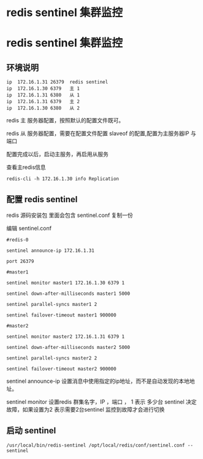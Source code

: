 # redis sentinel 集群监控




# redis sentinel 集群监控

## 环境说明

```
ip  172.16.1.31 26379  redis sentinel
ip  172.16.1.30 6379   主 1 
ip  172.16.1.31 6380   从 1
ip  172.16.1.31 6379   主 2
ip  172.16.1.30 6380   从 2
```
 

redis 主 服务器配置，按照默认的配置文件既可。

redis 从 服务器配置，需要在配置文件配置 slaveof 的配置,配置为主服务器IP 与 端口

配置完成以后，启动主服务，再启用从服务


查看主redis信息

```
redis-cli -h 172.16.1.30 info Replication  
```
 

## 配置 redis sentinel


redis 源码安装包 里面会包含 sentinel.conf 复制一份


编辑 sentinel.conf

```
#redis-0

sentinel announce-ip 172.16.1.31

port 26379

#master1

sentinel monitor master1 172.16.1.30 6379 1

sentinel down-after-milliseconds master1 5000

sentinel parallel-syncs master1 2

sentinel failover-timeout master1 900000

#master2

sentinel monitor master2 172.16.1.31 6379 1

sentinel down-after-milliseconds master2 5000

sentinel parallel-syncs master2 2

sentinel failover-timeout master2 900000
```
 


sentinel announce-ip 设置消息中使用指定的ip地址，而不是自动发现的本地地址。


sentinel monitor   设置redis 群集名字，IP ，端口 ， 1 表示 多少台 sentinel 决定故障，如果设置为2 表示需要2台sentinel 监控到故障才会进行切换



## 启动 sentinel 

```
/usr/local/bin/redis-sentinel /opt/local/redis/conf/sentinel.conf --sentinel
```


